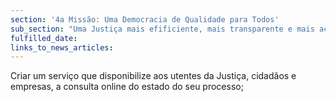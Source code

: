 ```yaml
---
section: '4a Missão: Uma Democracia de Qualidade para Todos'
sub_section: "Uma Justiça mais efificiente, mais transparente e mais acessível"
fulfilled_date:
links_to_news_articles:
---
```


Criar um serviço que disponibilize aos utentes da Justiça, cidadãos e empresas, a consulta online do estado do seu processo;
